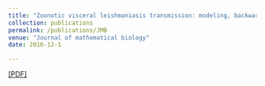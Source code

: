 ```yaml
---
title: "Zoonotic visceral leishmaniasis transmission: modeling, backward bifurcation, and optimal control"
collection: publications
permalink: /publications/JMB
venue: "Journal of mathematical biology"
date: 2016-12-1

---
```

[[PDF]](https://link.springer.com/content/pdf/10.1007/s00285-016-0999-z.pdf)
